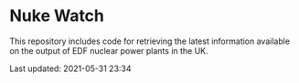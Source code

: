 # Nuke Watch

This repository includes code for retrieving the latest information available on the output of EDF nuclear power plants in the UK.

Last updated: 2021-05-31 23:34